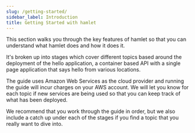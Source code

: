 ```yaml
---
slug: /getting-started/
sidebar_label: Introduction
title: Getting Started with hamlet
---
```


This section walks you through the key features of hamlet so that you can understand what hamlet does and how it does it.

It's broken up into stages which cover different topics based around the deployment of the hello application, a container based API with a single page application that says hello from various locations.

The guide uses Amazon Web Services as the cloud provider and running the guide will incur charges on your AWS account. We will let you know for each topic if new services are being used so that you can keep track of what has been deployed.

We recommend that you work through the guide in order, but we also include a catch up under each of the stages if you find a topic that you really want to dive into.
